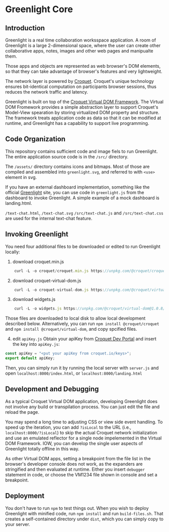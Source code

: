 # Greenlight Core

## Introduction
Greenlight is a real time collaboration worksspace application. A room of Greenlight is a large 2-dimensional space, where the user can create other collaborative apps, notes, images and other web pages and manipualte them.

Those apps and objects are represented as web browser's DOM elements, so that they can take advantage of browser's features and very lightweight.

The network layer is powered by [Croquet](croquet.io/docs). Croquet's unique technology ensures bit-identical computation on participants browser sessions, thus reduces the network traffic and latency.

Greenlight is built on top of the [Croquet Virtual DOM Framework](croquet.io/docs/virtual-dom). The Virtual DOM Fromework provides a simple abstraction layer to support Croquet's Model-View spearation by storing virtualized DOM property and structure. The framework treats application code as data so that it can be modified at runtime, and Greenlight has a capability to support live programming.

## Code Organization
This repository contains sufficient code and image fiels to run Greenlight. The entire application source code is in the `/src/` directory.

The `/assets/` directory contains icons and bitmaps. Most of those are compiled and assembled into `greenlight.svg`, and referred to with `<use>` element in svg.

If you have an external dashboard implementation, something like the official [Greenlight](croquet.io/greenlight) site, you can use code in `greenlight.js` from the dashboard to invoke Greenlight. A simple example of a mock dashboard is landing.html.

`/text-chat.html`,  `/text-chat.svg` `/src/text-chat.js` and `/src/text-chat.css` are used for the internal text-chat feature.

## Invoking Greenlight

You need four additional files to be downloaded or edited to run Greenlight locally:

1. download croquet.min.js
~~~~ JavaScript
    curl -L -o croquet/croquet.min.js https://unpkg.com/@croquet/croquet@1.0.5
~~~~

2. download croquet-virtual-dom.js
~~~~ JavaScript
    curl -L -o croquet-virtual-dom.js https://unpkg.com/@croquet/virtual-dom@1.0.8
~~~~

3. download widgets.js
~~~~ JavaScript
    curl -L -o widgets.js https://unpkg.com/@croquet/virtual-dom@1.0.8/widgets.js
~~~~

Those files are downloaded to local disk to allow local development described below. Alternatively, you can run `npm install @croquet/croquet` and `npm install @croquet/virtual-dom`, and copy spcified files.

4. edit `apiKey.js`
    Obtain your apiKey from [Croquet Dev Portal](croquet.io/keys) and insert the key into `apiKey.js`:

~~~~ JavaScript
const apiKey = "<put your apiKey from croquet.io/keys>";
export default apiKey;
~~~~

Then, you can simply run it by running the local server with `server.js` and open `localhost:8000/index.html`, or `localhost:8000/landing.html`

## Development and Debugging

As a typical Croquet Virtual DOM application, developing Greenlight does not involve any build or transpilation process. You can just edit the file and reload the page.

You may spend a long time to adjusting CSS or view side event handling. To speed up the iteration, you can add `?isLocal` to the URL (i.e., `localhost:8000/?isLocal`) to skip the actual Croquet network initialization and use an emulated reflector for a single node impelemented in the Virtual DOM Framework. IOW, you can develop the single user aspects of Greenlight totally offline in this way.

As other Virtual DOM apps, setting a breakpoint from the file list in the browser's developer console does not work, as the expanders are stringified and then evaluated at runtime. Either you insert `debugger` statement in code, or choose the VM1234 file shown in console and set a breakpoint.

## Deployment
You don't have to run `npm` to test things out. When you wish to deploy Greenlight with minified code, run `npm install` and run `build-files.sh`. That creates a self-contained directory under `dist`, which you can simply copy to your server.

